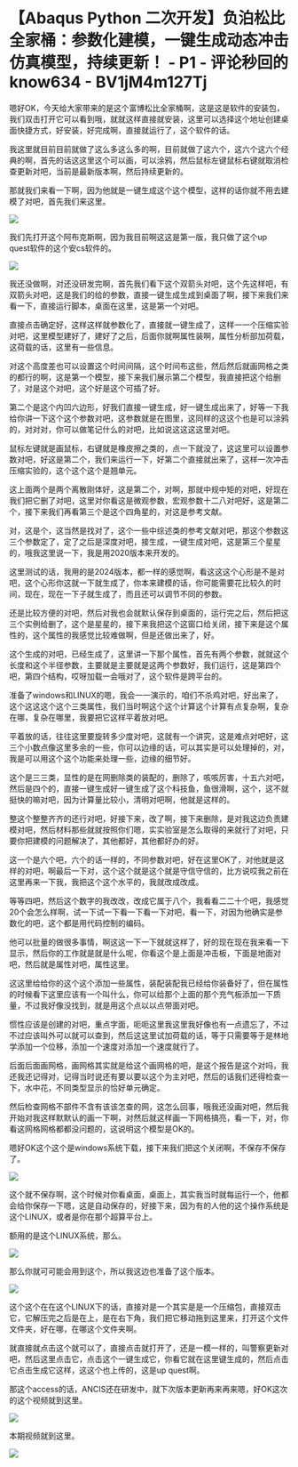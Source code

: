 # 【Abaqus Python 二次开发】负泊松比全家桶：参数化建模，一键生成动态冲击仿真模型，持续更新！ - P1 - 评论秒回的know634 - BV1jM4m127Tj

嗯好OK，今天给大家带来的是这个富博松比全家桶啊，这是这是软件的安装包，我们双击打开它可以看到哦，就就这样直接就安装，这里可以选择这个地址创建桌面快捷方式，好安装，好完成啊，直接就运行了，这个软件的话。

我这里就目前目前就做了这么多这么多的啊，目前就做了这六个，这六个这六个经典的啊，首先的话这这里这个可以画，可以涂鸦，然后鼠标左键鼠标右键就取消检查更新对吧，当前是最新版本啊，然后持续更新的。

那就我们来看一下啊，因为他就是一键生成这个这个模型，这样的话你就不用去建模了对吧，首先我们来这里。

![](img/0d49e2d07101db3694fcabb43589e1cd_1.png)

我们先打开这个阿布克斯啊，因为我目前啊这这是第一版，我只做了这个up quest软件的这个安cs软件的。



![](img/0d49e2d07101db3694fcabb43589e1cd_3.png)

我还没做啊，对还没研发完啊，首先我们看下这个双箭头对吧，这个先这样吧，有双箭头对吧，这是我们的给的参数，直接一键生成生成到桌面了啊，接下来我们来看一下，直接运行脚本，桌面在这里，这是第一个对吧。

直接点击确定好，这样这样就参数化了，直接就一键生成了，这样一一个压缩实验对吧，这里模型建好了，建好了之后，后面你就啊属性装啊，属性分析部加荷载，这荷载的话，这里有一些信息。

对这个高度差也可以设置这个时间间隔，这个时间布这些，然后然后就画网格之类的都行的啊，这是第一个模型，接下来我们展示第二个模型，我直接把这个给删了，对是这个对吧，这个好是这个可插了好。

第二个是这个内凹六边形，好我们直接一键生成，好一键生成出来了，好等一下我给你讲一下这个这个参数对吧，这参数就是在图里，这同样的这这个也是可以涂鸦的，对对对，你可以做笔记什么的对吧，比如说这这这这里对吧。

鼠标左键就是画鼠标，右键就是橡皮擦之类的，点一下就没了，这这里可以设置参数对吧，好这是第二个，我们来运行一下，好第二个直接就出来了，这样一次冲击压缩实验的，这个这个这个是翘单元。

这上面两个是两个离散刚体好，这是第二个，对啊，那就中规中矩的对吧，好现在我们把它删了对吧，这里对你看这是微观参数，宏观参数十二八对吧好，这是第二个，接下来我们再看第三个是这个四角星的，对这是参考文献。

对，这是个，这当然是找对了，这个一些中综述类的参考文献对吧，那这个参数这三个参数定了，定了之后是深度对吧，接生成，一键生成对吧，这是第三个星星的，哦我这里说一下，我是用2020版本来开发的。

这里测试的话，我用的是2024版本，都一样的感觉啊，看这这这个心形是不是对吧，这个心形你这就一下就生成了，你本来建模的话，你可能需要花比较久的时间，现在，现在一下子就生成了，而且还可以调节不同的参数。

还是比较方便的对吧，然后对我也会就默认保存到桌面的，运行完之后，然后把这三个实例给删了，这个是星星的，接下来我把这个这窗口给关闭，接下来是这个属性的，这个属性的我感觉比较难做啊，但是还做出来了，好。

这个生成的对吧，已经生成了，这里讲一下那个属性，首先有两个参数，就就这个长度和这个半径参数，主要就是主要就是这两个参数好，我们运行，这是第四个吧，第四个结构，哎呀加载一会哦对了，这个软件是跨平台的。

准备了windows和LINUX的嗯，我会一一演示的，咱们不杀鸡对吧，好出来了，这个这这这个这个三类属性，我们当时啊这个这个计算这个计算有点复杂啊，复杂在哪，复杂在哪里，我要把它这样平着放对吧。

平着放的话，往往这里要旋转多少度对吧，这就有一个讲究，这是难点对吧好，这三个小数点像这里多余的一些，你可以边缘的话，可以其实是可以处理掉的，对，我是可以用这个这个功能来处理一些，边缘的细节好。

这个是三三类，显性的是在网删除类的装配的，删除了，咳咳厉害，十五六对吧，然后是四个的，直接一键生成好一键生成了这个科技鱼，鱼很滑啊，这个，这不就挺快的嘛对吧，因为计算量比较小，清明对吧啊，他就是这样的。

整这个整整齐齐的还行对吧，好接下来，改了啊，接下来删除，是对我这边负责建模对吧，然后材料那些就就按照你们嗯，实实验室是怎么取得的来就行了对吧，只要你把建模的问题解决了，其他都好，其他都好办的好。

这一个是六个吧，六个的话一样的，不同参数对吧，好在这里OK了，对他就是这样的对吧，啊最后一下对，这个这个就是这个就是守信守信的，比方说哎我之前在这里再来一下我，我把这个这个水平的，我就改成改成。

等等四吧，然后这个数字的我改改，改成它属于八个，我看看二二十个吧，我感觉20个会怎么样啊，试一下试一下看一下看一下对吧，看一下，对因为他确实是参数化的吧，这个都是用代码控制的编码。

他可以批量的做很多事情，啊这这一下一下就就这样了，好的现在现在我来看一下显示，然后你的工作就是就是什么呢，你看这个是上面是冲击板，下面是地面对吧，然后就是属性对吧，属性这里。

这这里给给你的这个这个添加一些属性，装配装配我已经给你装备好了，但在属性的时候看下这里应该有一个叫什么，你可以给那个上面的那个充气板添加一下质量，不过我好像没找到，就是用这个点以以点带面对吧。

惯性应该是创建的对吧，重点字面，呃呃这里我这里我好像也有一点遗忘了，不过不过应该叫外可以就可以查到，然后这这里试加荷载的话，等于只需要等于是林地学添加一个位移，添加一个速度对添加一个速度就行了。

后面后面画网格，画网格其实就是给这个画网格的吧，是这个报告是这个对吗，我还我还记得对，记得当时说还有要以要以这个为主对吧，然后的话我们还得检查一下，水中花，不同类型显示的恰好单元确定。

然后检查网格不部件不含有该该怎查的网，这怎么回事，哦我还没画对吧，然后我开始对我这样默默认的画一下啊，对然后就这样画一下网格搞亮，看一下，对，你看这网格网格都都没问题的，这说明这个模型是OK的。

嗯好OK这个这个是windows系统下载，接下来我们把这个关闭啊，不保存不保存了。

![](img/0d49e2d07101db3694fcabb43589e1cd_5.png)

这个就不保存啊，这个时候对你看桌面，桌面上，其实我当时就每运行一个，他都会给你保存一下嗯，这是自动保存的，好接下来，因为有的人他的这个操作系统是这个LINUX，或者是你在那个超算平台上。

额用的是这个LINUX系统，那么。

![](img/0d49e2d07101db3694fcabb43589e1cd_7.png)

那么你就可可能会用到这个，所以我这边也准备了这个版本。

![](img/0d49e2d07101db3694fcabb43589e1cd_9.png)

这个这个在在这个LINUX下的话，直接对是一个其实是是一个压缩包，直接双击它，它解压完之后是在上，是在右下角，我们把它移动拖到这里来，打开这个文件文件夹，好在哪，在哪这个文件夹啊。

就直接就点击这个就可以了，直接点击就打开了，还是一模一样的，叫警察更新对吧，然后这里点击它，点击这个一键生成它，你看它就在这里键生成的，然后点击它点击生成它这样，这这个也上传的，这是up quest啊。

那这个access的话，ANCIS还在研发中，就下次版本更新再来再来嗯，好OK这次的这个视频就到这里。



![](img/0d49e2d07101db3694fcabb43589e1cd_11.png)

本期视频就到这里。

![](img/0d49e2d07101db3694fcabb43589e1cd_13.png)